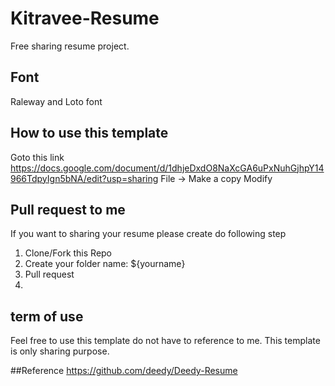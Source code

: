 # Kitravee-Resume
Free sharing resume project.

## Font
Raleway and Loto font

## How to use this template
Goto this link
https://docs.google.com/document/d/1dhjeDxdO8NaXcGA6uPxNuhGjhpY14966TdpyIgn5bNA/edit?usp=sharing
File -> Make a copy
Modify

## Pull request to me
If you want to sharing your resume please create do following step
<ol>
  <li>Clone/Fork this Repo</li>
  <li>Create your folder name: ${yourname}</li>
  <li>Pull request<li/>
</ol>

## term of use
Feel free to use this template do not have to reference to me.
This template is only sharing purpose.

##Reference
https://github.com/deedy/Deedy-Resume
